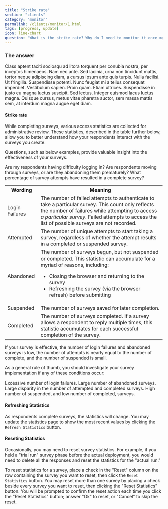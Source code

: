 ```yaml
---
title: "Strike rate"
section: "clients"
category: "monitor"
permalink: /clients/monitor/1.html
tags: [progress, update]
icon: line-chart
question: "What is the strike rate? Why do I need to monitor it once my survey has gone into the actual data collection process?"
---
```


### <i class="pe-anchor pe-fw"></i> The answer

Class aptent taciti sociosqu ad litora torquent per conubia nostra, per inceptos himenaeos. Nam nec ante. Sed lacinia, urna non tincidunt mattis, tortor neque adipiscing diam, a cursus ipsum ante quis turpis. Nulla facilisi. Ut fringilla. Suspendisse potenti. Nunc feugiat mi a tellus consequat imperdiet. Vestibulum sapien. Proin quam. Etiam ultrices. Suspendisse in justo eu magna luctus suscipit. Sed lectus. Integer euismod lacus luctus magna. Quisque cursus, metus vitae pharetra auctor, sem massa mattis sem, at interdum magna augue eget diam.


#### Strike rate

While completing surveys, various access statistics are collected for administrative review. These statistics, described in the table further below, allow you to better understand how your respondents interact with the surveys you create.

Questions, such as below examples, provide valuable insight into the effectiveness of your surveys.

Are my respondents having difficulty logging in?
Are respondents moving through surveys, or are they abandoning them prematurely?
What percentage of survey attempts have resulted in a complete survey?

<table class="table table-hover">
  <tr class="bg-primary">
    <th>Wording</th>
    <th>Meaning</th>
  </tr>
  <tr>
    <td>Login Failures</td>
    <td>The number of failed attempts to authenticate to take a particular survey.  This count only reflects the number of failures while attempting to access <em>a particular survey</em>.  Failed attempts to access the list of possible surveys are not recorded.</td>
  </tr>
  <tr>
    <td>Attempted</td>
    <td>The number of unique attempts to start taking a survey, regardless of whether the attempt results in a completed or suspended survey.</td>
  </tr>
  <tr>
    <td>Abandoned</td>
    <td>The number of surveys begun, but not suspended or completed.  This statistic can accumulate for a myriad of reasons, including:
      <ul>
        <li>Closing the browser and returning to the survey</li>
        <li>Refreshing the survey (via the browser refresh) before submitting</li>
      </ul>
    </td>
  </tr>
  <tr>
    <td>Suspended</td>
    <td>The number of surveys saved for later completion.</td>
  </tr>
  <tr>
    <td>Completed</td>
    <td>The number of surveys completed. If a survey allows a respondent to reply multiple times, this statistic accumulates for each successful completion of the survey.</td>
  </tr>
</table>

If your survey is effective, the number of login failures and abandoned surveys is low, the number of attempts is nearly equal to the number of complete, and the number of suspended is small.

As a general rule of thumb, you should investigate your survey implementation if any of these conditions occur:

Excessive number of login failures.
Large number of abandoned surveys.
Large disparity in the number of attempted and completed surveys.
High number of suspended, and low number of completed, surveys.

#### Refreshing Statistics

As respondents complete surveys, the statistics will change. You may update the statistics page to show the most recent values by clicking the `Refresh Statistics` button.

#### Reseting Statistics

Occasionally, you may need to reset survey statistics. For example, if you held a "trial run" survey phase before the actual deployment, you would need to delete all the responses and reset the statistics for the "actual run."

To reset statistics for a survey, place a check in the "Reset" column on the row containing the survey you want to reset, then click the `Reset Statistics` button. You may reset more than one survey by placing a check beside every survey you want to reset, then clicking the "Reset Statistics" button. You will be prompted to confirm the reset action each time you click the "Reset Statistics" button; answer "Ok" to reset, or "Cancel" to skip the reset.
